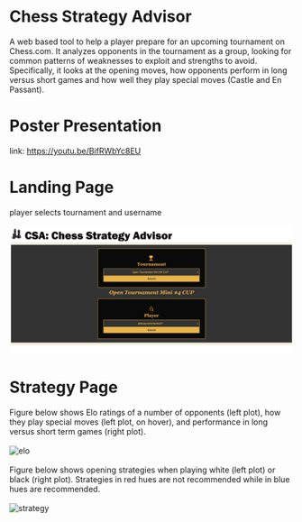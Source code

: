# Chess Strategy Advisor

A web based tool to help a player prepare for an upcoming tournament on Chess.com. It analyzes opponents in the tournament as a group, looking for common patterns of weaknesses to exploit and strengths to avoid. Specifically, it looks at the opening moves, how opponents perform in long versus short games and how well they play special moves (Castle and En Passant).

# Poster Presentation
link: https://youtu.be/BifRWbYc8EU

# Landing Page
player selects tournament and username
<br><br>
![index](index.png)

# Strategy Page
Figure below shows Elo ratings of a number of opponents (left plot), how they play special moves (left plot, on hover), and performance in long versus short term games (right plot).
<br><br>
![elo](elo,png)
<br><br>
Figure below shows opening strategies when playing white (left plot) or black (right plot). Strategies in red hues are not recommended while in blue hues are recommended.
<br><br>
![strategy](strategy,png)
